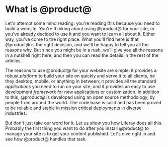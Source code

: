 # What is @product@ [](id=what-is-liferay)

Let's attempt some mind reading: you're reading this because you need to build
a website. You're thinking about using @product@ for your site, or you've already
decided to use it and you want to learn all about it. Either way, you've come to
the right place. What you'll find here is that @product@ is the right
decision, and we'll be happy to tell you all the reasons why. But since you
might be in a rush, we'll give you all the reasons in a nutshell right here, and
then you can read the details in the rest of the articles. 

The reasons to use @product@ for your website are simple: it provides a
robust *platform* to build your site on quickly and serve it to all clients, be
they desktop, mobile, or anything in between; it provides all the standard
*applications* you need to run on your site; and it provides an easy to use
development *framework* for new applications or customization. In addition to
this, @product@ is developed using an open source methodology, by people
from around the world. The code base is solid and has been proved to be
reliable and stable in mission critical deployments in diverse industries. 

But don't just take our word for it. Let us *show* you how Liferay does all
this. Probably the first thing you want to do after you install @product@
to manage your site is to get your content published. Let's dive right in and
see how @product@ handles that task. 
